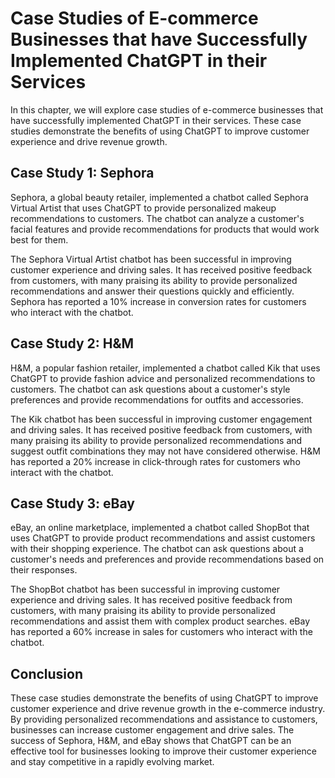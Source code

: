 Case Studies of E-commerce Businesses that have Successfully Implemented ChatGPT in their Services
==========================================================================================================================================================

In this chapter, we will explore case studies of e-commerce businesses that have successfully implemented ChatGPT in their services. These case studies demonstrate the benefits of using ChatGPT to improve customer experience and drive revenue growth.

Case Study 1: Sephora
---------------------

Sephora, a global beauty retailer, implemented a chatbot called Sephora Virtual Artist that uses ChatGPT to provide personalized makeup recommendations to customers. The chatbot can analyze a customer's facial features and provide recommendations for products that would work best for them.

The Sephora Virtual Artist chatbot has been successful in improving customer experience and driving sales. It has received positive feedback from customers, with many praising its ability to provide personalized recommendations and answer their questions quickly and efficiently. Sephora has reported a 10% increase in conversion rates for customers who interact with the chatbot.

Case Study 2: H\&M
------------------

H\&M, a popular fashion retailer, implemented a chatbot called Kik that uses ChatGPT to provide fashion advice and personalized recommendations to customers. The chatbot can ask questions about a customer's style preferences and provide recommendations for outfits and accessories.

The Kik chatbot has been successful in improving customer engagement and driving sales. It has received positive feedback from customers, with many praising its ability to provide personalized recommendations and suggest outfit combinations they may not have considered otherwise. H\&M has reported a 20% increase in click-through rates for customers who interact with the chatbot.

Case Study 3: eBay
------------------

eBay, an online marketplace, implemented a chatbot called ShopBot that uses ChatGPT to provide product recommendations and assist customers with their shopping experience. The chatbot can ask questions about a customer's needs and preferences and provide recommendations based on their responses.

The ShopBot chatbot has been successful in improving customer experience and driving sales. It has received positive feedback from customers, with many praising its ability to provide personalized recommendations and assist them with complex product searches. eBay has reported a 60% increase in sales for customers who interact with the chatbot.

Conclusion
----------

These case studies demonstrate the benefits of using ChatGPT to improve customer experience and drive revenue growth in the e-commerce industry. By providing personalized recommendations and assistance to customers, businesses can increase customer engagement and drive sales. The success of Sephora, H\&M, and eBay shows that ChatGPT can be an effective tool for businesses looking to improve their customer experience and stay competitive in a rapidly evolving market.
